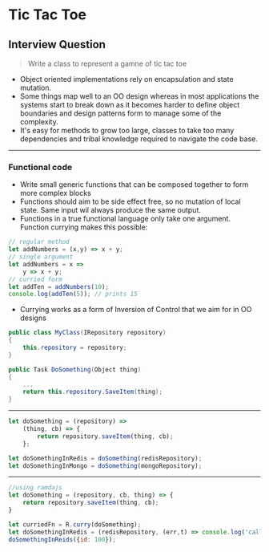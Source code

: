 # Tic Tac Toe
## Interview Question
> Write a class to represent a gamne of tic tac toe

* Object oriented implementations rely on encapsulation and state mutation. 
* Some things map well to an OO design whereas in most applications the systems start to break down as it becomes harder to define object boundaries and design patterns form to manage some of the complexity.
* It's easy for methods to grow too large, classes to take too many dependencies and tribal knowledge required to navigate the code base.
___
### Functional code
* Write small generic functions that can be composed together to form more complex blocks
* Functions should aim to be side effect free, so no mutation of local state. Same input wil always produce the same output.
* Functions in a true functional language only take one argument. Function currying makes this possible:
```javascript
// regular method
let addNumbers = (x,y) => x + y;
// single argument
let addNumbers = x =>
    y => x + y;
// curried form
let addTen = addNumbers(10);
console.log(addTen(5)); // prints 15
```
* Currying works as a form of Inversion of Control that we aim for in OO designs
```csharp
public class MyClass(IRepository repository)
{
    this.repository = repository;
}

public Task DoSomething(Object thing)
{
    ...
    return this.repository.SaveItem(thing);
}
```
___
```javascript
let doSomething = (repository) =>
    (thing, cb) => {
        return repository.saveItem(thing, cb);
    };

let doSomethingInRedis = doSomething(redisRepository);
let doSomethingInMongo = doSomething(mongoRepository);
```
___
```javascript
//using ramdajs
let doSomething = (repository, cb, thing) => {
    return repository.saveItem(thing, cb);
}

let curriedFn = R.curry(doSomething);
let doSomethingInRedis = (redisRepository, (err,t) => console.log('callback is curried too!'));
doSomethingInReids({id: 100});
```